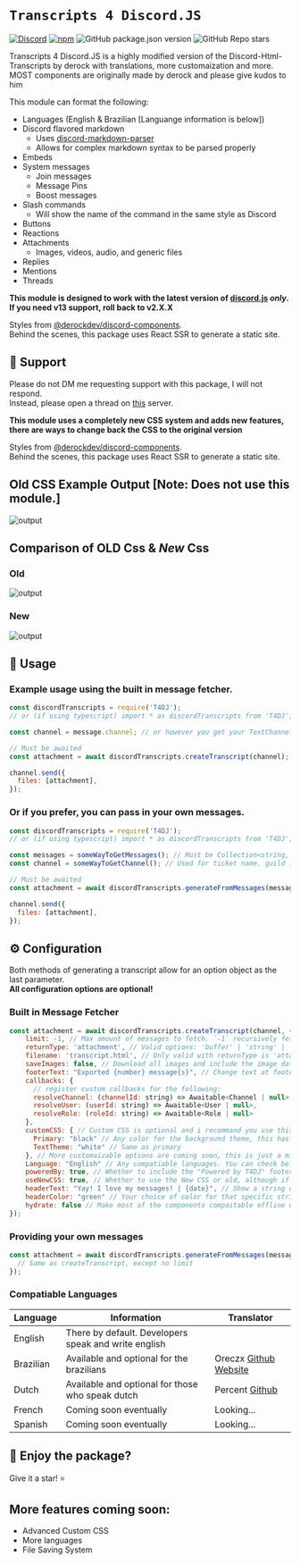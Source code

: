 # `Transcripts 4 Discord.JS` 

[![Discord](https://img.shields.io/discord/555474311637499955?label=discord)](https://discord.gg/rf5qN7C)
[![npm](https://img.shields.io/npm/dw/T4DJ)](http://npmjs.org/package/T4DJ)
![GitHub package.json version](https://img.shields.io/github/package-json/v/DimSystems/T4DJ)
![GitHub Repo stars](https://img.shields.io/github/stars/DimSystems/T4DJ?style=social)

Transcripts 4 Discord.JS is a highly modified version of the Discord-Html-Transcripts by derock with translations, more customaization and more. MOST components are originally made by derock and please give kudos to him

This module can format the following:
- Languages (English & Brazilian [Languange information is below])
- Discord flavored markdown
  - Uses [discord-markdown-parser](https://github.com/ItzDerock/discord-markdown-parser)
  - Allows for complex markdown syntax to be parsed properly
- Embeds
- System messages
  - Join messages
  - Message Pins
  - Boost messages
- Slash commands
  - Will show the name of the command in the same style as Discord
- Buttons
- Reactions
- Attachments
  - Images, videos, audio, and generic files
- Replies
- Mentions
- Threads

**This module is designed to work with the latest version of [discord.js](https://discord.js.org/#/) _only_. If you need v13 support, roll back to v2.X.X**

Styles from [@derockdev/discord-components](https://github.com/ItzDerock/discord-components).  
Behind the scenes, this package uses React SSR to generate a static site.

## 👋 Support

Please do not DM me requesting support with this package, I will not respond.  
Instead, please open a thread on [this](https://discord.gg/MZQN8QMJg8) server.

**This module uses a completely new CSS system and adds new features, there are ways to change back the CSS to the original version**

Styles from [@derockdev/discord-components](https://github.com/ItzDerock/discord-components).  
Behind the scenes, this package uses React SSR to generate a static site.

## Old CSS Example Output [Note: Does not use this module.]

![output](https://derock.media/r/6G6FIl.gif)

## Comparison of OLD Css & _New_ Css

### Old

![output](https://mdps.xyz/assets/Screenshot_2023-09-02_at_02.42.43.png)

### New

![output](https://mdps.xyz/assets/Screenshot_2023-09-02_at_02.42.09.png)

## 📝 Usage

### Example usage using the built in message fetcher.

```js
const discordTranscripts = require('T4DJ');
// or (if using typescript) import * as discordTranscripts from 'T4DJ';

const channel = message.channel; // or however you get your TextChannel

// Must be awaited
const attachment = await discordTranscripts.createTranscript(channel);

channel.send({
  files: [attachment],
});
```

### Or if you prefer, you can pass in your own messages.

```js
const discordTranscripts = require('T4DJ');
// or (if using typescript) import * as discordTranscripts from 'T4DJ';

const messages = someWayToGetMessages(); // Must be Collection<string, Message> or Message[]
const channel = someWayToGetChannel(); // Used for ticket name, guild icon, and guild name

// Must be awaited
const attachment = await discordTranscripts.generateFromMessages(messages, channel);

channel.send({
  files: [attachment],
});
```

## ⚙️ Configuration

Both methods of generating a transcript allow for an option object as the last parameter.  
**All configuration options are optional!**

### Built in Message Fetcher

```js
const attachment = await discordTranscripts.createTranscript(channel, {
    limit: -1, // Max amount of messages to fetch. `-1` recursively fetches.
    returnType: 'attachment', // Valid options: 'buffer' | 'string' | 'attachment' Default: 'attachment' OR use the enum ExportReturnType
    filename: 'transcript.html', // Only valid with returnType is 'attachment'. Name of attachment.
    saveImages: false, // Download all images and include the image data in the HTML (allows viewing the image even after it has been deleted) (! WILL INCREASE FILE SIZE USE IF NECESSCARY !)
    footerText: "Exported {number} message{s}", // Change text at footer, don't forget to put {number} to show how much messages got exported, and {s} for plural
    callbacks: {
      // register custom callbacks for the following:
      resolveChannel: (channelId: string) => Awaitable<Channel | null>,
      resolveUser: (userId: string) => Awaitable<User | null>,
      resolveRole: (roleId: string) => Awaitable<Role | null>
    },
    customCSS: { // Custom CSS is optional and i recommand you use this feature in a future update where theres way more options to use.
      Primary: "black" // Any color for the background theme, this has to be compatiable with the CSS Language.
      TextTheme: "white" // Same as primary
    }, // More customaizable options are coming soon, this is just a minor feature for now...
    Language: "English" // Any compatiable languages. You can check below for compatiable or upcoming translations
    poweredBy: true, // Whether to include the "Powered by T4DJ" footer
    useNewCSS: true, // Whether to use the New CSS or old, although if you are going for a realistic look to discord, use old.
    headerText: "Yay! I love my messages! | {date}", // Show a string on top of the transcript. Optional
    headerColor: "green" // Your choice of color for that specific string. Remember this color is for CSS. Which means whatever color system compatible with CSS can be used. Optional | Default is green
    hydrate: false // Make most of the components compaitable offline unless its a profile picture, emoji etc.
});
```

### Providing your own messages

```js
const attachment = await discordTranscripts.generateFromMessages(messages, channel, {
  // Same as createTranscript, except no limit
});
```

### Compatiable Languages
| Language    | Information |   Translator   |
| -------- | ------- | --------   |
| English  | There by default. Developers speak and write english    |                       |
| Brazilian | Available and optional for the brazilians     | Oreczx [Github](https://github.com/OreczXOfficial)  [Website](https://oreczxdev.xyz/)      |
| Dutch         |     Available and optional for those who speak dutch            |  Percent [Github](https://)                                        |
| French    | Coming soon eventually    |      Looking...                |
| Spanish    | Coming soon eventually    |      Looking...                |

## 🤝 Enjoy the package?

Give it a star! ⭐ 

## More features coming soon:
- Advanced Custom CSS
- More languages
- File Saving System
